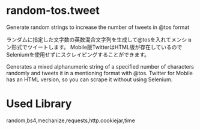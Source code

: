 # random-tos.tweet
Generate random strings to increase the number of tweets in @tos format

ランダムに指定した文字数の英数混合文字列を生成して@tosを入れてメンション形式でツイートします。
Mobile版TwitterはHTML版が存在しているのでSeleniumを使用せずにスクレイピングすることができます。

Generates a mixed alphanumeric string of a specified number of characters randomly and tweets it in a mentioning format with @tos.
Twitter for Mobile has an HTML version, so you can scrape it without using Selenium.

# Used Library
random,bs4,mechanize,requests,http.cookiejar,time
